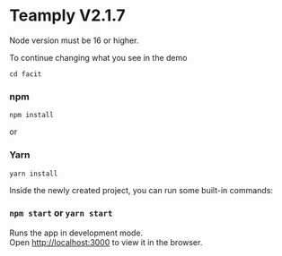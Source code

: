 # Teamply V2.1.7

Node version must be 16 or higher.

To continue changing what you see in the demo

```cd facit```

### npm
```npm install```

or 

### Yarn
```yarn install```

Inside the newly created project, you can run some built-in commands:

### `npm start` or `yarn start`

Runs the app in development mode.<br>
Open [http://localhost:3000](http://localhost:3000) to view it in the browser.

